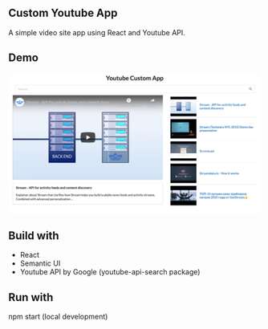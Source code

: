 ## Custom Youtube App
A simple video site app using React and Youtube API.

## Demo
![Image of App](https://github.com/SeniYG/youtube-app/blob/master/screenshot/app_screenshot.png)

## Build with

- React
- Semantic UI
- Youtube API by Google (youtube-api-search package)

## Run with
npm start (local development)
